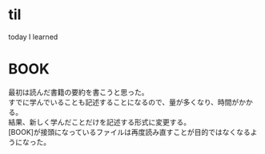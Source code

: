 # til
today I learned

# BOOK
最初は読んだ書籍の要約を書こうと思った。  
すでに学んでいることも記述することになるので、量が多くなり、時間がかかる。  
結果、新しく学んだことだけを記述する形式に変更する。  
[BOOK]が接頭になっているファイルは再度読み直すことが目的ではなくなるようになった。
